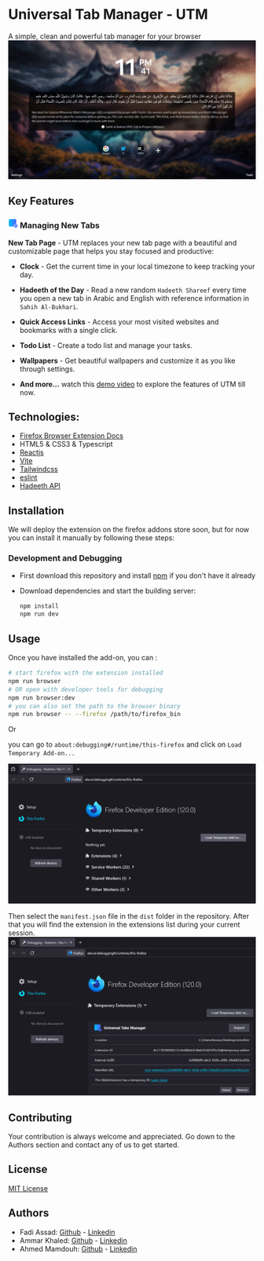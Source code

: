 # Universal Tab Manager - UTM

A simple, clean and powerful tab manager for your browser
![](/public/screenforreadme.jpg)

## Key Features
### <img src="public/icons/icon.png" width=20 height=20> Managing New Tabs
 **New Tab Page** - UTM replaces your new tab page with a beautiful and customizable page that helps you stay focused and productive:
- **Clock** - Get the current time in your local timezone to keep tracking your day.
- **Hadeeth of the Day** - Read a new random `Hadeeth Shareef` every time you open a new tab in Arabic and English with reference information in `Sahih Al-Bukhari`.
- **Quick Access Links** - Access your most visited websites and bookmarks with a single click.
- **Todo List** - Create a todo list and manage your tasks.
- **Wallpapers** - Get beautiful wallpapers and customize it as you like through settings.

- **And more...** watch this [demo video]() to explore the features of UTM till now.

## Technologies:

- [Firefox Browser Extension Docs](https://developer.mozilla.org/en-US/docs/Mozilla/Add-ons/WebExtensions)
- HTML5 & CSS3 & Typescript
- [Reactjs](https://react.dev/)
- [Vite](https://vitejs.dev/)
- [Tailwindcss](https://tailwindcss.com/)
- [eslint](https://eslint.org/)
- [Hadeeth API](https://github.com/fawazahmed0/hadith-api)

## Installation

We will deploy the extension on the firefox addons store soon, but for now you can install it manually by following these steps:

### Development and Debugging

- First download this repository and install [npm](https://www.npmjs.com/) if you don't have it already

- Download dependencies and start the building server:

    ```bash
    npm install
    npm run dev
    ```

## Usage

Once you have installed the add-on, you can :
```bash
# start firefox with the extension installed
npm run browser
# OR open with developer tools for debugging
npm run browser:dev
# you can also set the path to the browser binary
npm run browser -- --firefox /path/to/firefox_bin
```

Or

you can go to `about:debugging#/runtime/this-firefox` and click on `Load Temporary Add-on...`

![img](/public/load_extention.png)

Then select the `manifest.json` file in the `dist` folder in the repository. After that you will find the extension in the extensions list during your current session.
![img](/public/loaded.png)


## Contributing

Your contribution is always welcome and appreciated. Go down to the Authors section and contact any of us to get started.

## License

[MIT License](https://choosealicense.com/licenses/mit/)

## Authors

- Fadi Assad: [Github](https://github.com/Davenchy) - [Linkedin](https://www.linkedin.com/in/fadi-asaad/
)
- Ammar Khaled: [Github](https://github.com/Ammar-Khaled) - [Linkedin](https://www.linkedin.com/in/ammar-khaled-895aa823b/)
- Ahmed Mamdouh: [Github](https://github.com/Ahmed-D007A) - [Linkedin](https://www.linkedin.com/in/ahmed-mamdouh-884805261/)
